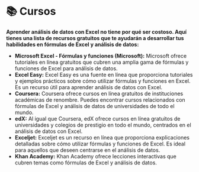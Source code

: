 # 📚 Cursos

**Aprender análisis de datos con Excel no tiene por qué ser costoso. Aquí tienes una lista de recursos gratuitos que te ayudarán a desarrollar tus habilidades en fórmulas de Excel y análisis de datos:**

* **Microsoft Excel - Fórmulas y funciones (Microsoft):** Microsoft ofrece tutoriales en línea gratuitos que cubren una amplia gama de fórmulas y funciones de Excel para análisis de datos.
* **Excel Easy:** Excel Easy es una fuente en línea que proporciona tutoriales y ejemplos prácticos sobre cómo utilizar fórmulas y funciones en Excel. Es un recurso útil para aprender análisis de datos con Excel.
* **Coursera:** Coursera ofrece cursos en línea gratuitos de instituciones académicas de renombre. Puedes encontrar cursos relacionados con fórmulas de Excel y análisis de datos de universidades de todo el mundo.
* **edX:** Al igual que Coursera, edX ofrece cursos en línea gratuitos de universidades y colegios de prestigio en todo el mundo, centrados en el análisis de datos con Excel.
* **Exceljet:** Exceljet es un recurso en línea que proporciona explicaciones detalladas sobre cómo utilizar fórmulas y funciones de Excel. Es ideal para aquellos que deseen centrarse en el análisis de datos.
* **Khan Academy:** Khan Academy ofrece lecciones interactivas que cubren temas como fórmulas de Excel y análisis de datos.
